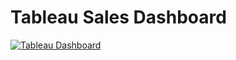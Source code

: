 # Tableau Sales Dashboard
[![Tableau Dashboard](https://public.tableau.com/app/profile/yashoda.pokhrel2683/viz/SalesDashboard_17057869781410/SalesForecast)](https://public.tableau.com/app/profile/yashoda.pokhrel2683/viz/SalesDashboard_17057869781410/SalesForecast)

